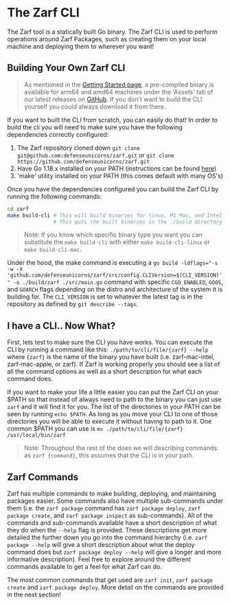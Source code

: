 # The Zarf CLI
<!-- TODO: @JPERRY This text seems weird because of how short it is. What else can we be saying here? -->
The Zarf tool is a statically built Go binary. The Zarf CLI is used to perform operations around Zarf Packages, such as creating them on your local machine and deploying them to wherever you want!

## Building Your Own Zarf CLI

> As mentioned in the [Getting Started page](../0-getting-started), a pre-compiled binary is available for arm64 and amd64 machines under the 'Assets' tab of our latest releases on [GitHub](https://github.com/defenseunicorns/zarf/releases). If you don't want to build the CLI yourself you could always download it from there.

If you want to built the CLI from scratch, you can easily do that! In order to build the cli you will need to make sure you have the following dependencies correctly configured:
1. The Zarf repository cloned down `git clone git@github.com:defenseunicorns/zarf.git` or `git clone https://github.com/defenseunicorns/zarf.git`
2. Have Go 1.18.x installed on your PATH (instructions can be found [here](https://go.dev/doc/install))
3. 'make' utility installed on your PATH (this comes default with many OS's)

Once you have the dependencies configured you can build the Zarf CLI by running the following commands:
```bash
cd zarf
make build-cli # This will build binaries for linux, M1 Mac, and Intel Mac machines
               # This puts the built binaries in the ./build directory
```
 > Note: If you know which specific binary type you want you can substitute the `make build-cli` with either `make build-cli-linux` or `make build-cli-mac`.

 Under the hood, the make command is executing a `go build -ldflags="-s -w -X 'github.com/defenseunicorns/zarf/src/config.CLIVersion=$(CLI_VERSION)'" -o ./build/zarf ./src/main.go` command with specific `CGO_ENABLED`, `GOOS`, and `GOARCH` flags depending on the distro and architecture of the system it is building for. The `CLI_VERSION` is set to whatever the latest tag is in the repository as defined by `git describe --tags`.


## I have a CLI.. Now What?
First, lets test to make sure the CLI you have works. You can execute the CLI by running a command like this: `./path/to/cli/file/{zarf} --help` where `{zarf}` is the name of the binary you have built (i.e. zarf-mac-intel, zarf-mac-apple, or zarf). If Zarf is working properly you should see a list of all the command options as well as a short description for what each command does.

If you want to make your life a little easier you can put the Zarf CLI on your $PATH so that instead of always need to path to the binary you can just use `zarf` and it will find it for you. The list of the directories in your PATH can be seen by running `echo $PATH`. As long as you move your CLI to one of those directories you will be able to execute it without having to path to it. One common $PATH you can use is `mv ./path/to/cli/file/{zarf} /usr/local/bin/zarf`

> Note: Throughout the rest of the does we will describing commands as `zarf {command}`, this assumes that the CLI is in your path.

## Zarf Commands
Zarf has multiple commands to make building, deploying, and maintaining packages easier. Some commands also have multiple sub-commands under them (i.e. the `zarf package` command has `zarf package deploy`, `zarf package create`, and `zarf package inspect` as sub-commands). All of the commands and sub-commands available have a short description of what they do when the `--help` flag is provided. These descriptions get more detailed the further down you go into the command hierarchy (i.e. `zarf package --help` will give a short description about what the deploy command does but `zarf package deploy --help` will give a longer and more informative description). Feel free to explore around the different commands available to get a feel for what Zarf can do.

The most common commands that get used are `zarf init`, `zarf package create` and `zarf package deploy`. More detail on the commands are provided in the next section!

<!-- TODO: @JPERRY Does cobra have a good way to export CLI definitions for documentation? That would be a really useful tool -->